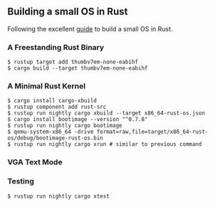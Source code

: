 ## Building a small OS in Rust

Following the excellent [guide](https://github.com/phil-opp/blog_os) to build a small OS in Rust.

### A Freestanding Rust Binary

```
$ rustup target add thumbv7em-none-eabihf
$ cargo build --target thumbv7em-none-eabihf
```

### A Minimal Rust Kernel

```
$ cargo install cargo-xbuild
$ rustup component add rust-src
$ rustup run nightly cargo xbuild --target x86_64-rust-os.json
$ cargo install bootimage --version "^0.7.8"
$ rustup run nightly cargo bootimage
$ qemu-system-x86_64 -drive format=raw,file=target/x86_64-rust-os/debug/bootimage-rust-os.bin
$ rustup run nightly cargo xrun # similar to previous command
```

### VGA Text Mode

### Testing

```
$ rustup run nightly cargo xtest
```
